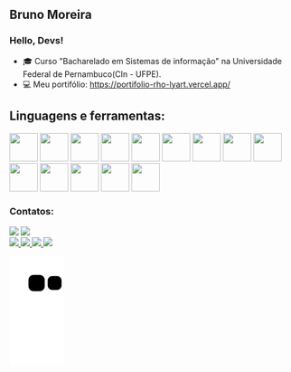 ## Bruno Moreira
### Hello, Devs!


- 🎓 Curso "Bacharelado em Sistemas de informação" na Universidade Federal de Pernambuco(CIn - UFPE).
- 💻 Meu portifólio: https://portifolio-rho-lyart.vercel.app/

## Linguagens e ferramentas:

            
<img src="https://cdn.jsdelivr.net/gh/devicons/devicon/icons/css3/css3-plain-wordmark.svg" width="50" height="50"/>           <img src="https://cdn.jsdelivr.net/gh/devicons/devicon/icons/html5/html5-plain-wordmark.svg" width="50" height="50"/>              <img src="https://cdn.jsdelivr.net/gh/devicons/devicon/icons/javascript/javascript-original.svg" width="50" height="50"/>           <img src="https://cdn.jsdelivr.net/gh/devicons/devicon/icons/typescript/typescript-plain.svg" width="50" height="50" />            <img src="https://cdn.jsdelivr.net/gh/devicons/devicon/icons/jquery/jquery-plain-wordmark.svg" width="50" height="50" />          <img src="https://cdn.jsdelivr.net/gh/devicons/devicon/icons/react/react-original-wordmark.svg" width="50" height="50"/>          <img src="https://cdn.jsdelivr.net/gh/devicons/devicon/icons/nextjs/nextjs-original-wordmark.svg"  width="50" height="50"/> <img src="https://cdn.jsdelivr.net/gh/devicons/devicon/icons/vuejs/vuejs-original-wordmark.svg" width="50" height="50" />         <img src="https://cdn.jsdelivr.net/gh/devicons/devicon/icons/git/git-original.svg" width="50" height="50" />                      <img src="https://cdn.jsdelivr.net/gh/devicons/devicon/icons/bootstrap/bootstrap-plain-wordmark.svg" width="50" height="50" />      <img src="https://cdn.jsdelivr.net/gh/devicons/devicon/icons/sass/sass-original.svg" width="50" height="50" />                      <img src="https://cdn.jsdelivr.net/gh/devicons/devicon/icons/python/python-original-wordmark.svg" width="50" height="50" />         <img src="https://cdn.jsdelivr.net/gh/devicons/devicon/icons/pandas/pandas-original-wordmark.svg" width="50" height="50" />         <img src="https://cdn.jsdelivr.net/gh/devicons/devicon/icons/mysql/mysql-plain-wordmark.svg" width="50" height="50" />       
          
  
 ### Contatos:
 <div>
  <a href = "mailto:brunom764@gmail.com"><img src="https://img.shields.io/badge/Gmail-D14836?style=for-the-badge&logo=gmail&logoColor=white" target="_blank"></a>      
  <a href="https://www.linkedin.com/in/bruno-miguel-a08022239/" target="_blank"><img src="https://img.shields.io/badge/-LinkedIn-%230077B5?style=for-the-badge&logo=linkedin&logoColor=white" target="_blank"></a>  
</div>
           
<div>
<a href="https://github.com/brunom764">
<img height="160em" src="https://github-profile-summary-cards.vercel.app/api/cards/profile-details?username=brunom764&theme=tokyonight"/> 
 <img height="150em" src="https://github-readme-stats.vercel.app/api/top-langs/?username=brunom764&layout=compact&langs_count=7&theme=tokyonight&hide_border=true"/>
<img height="150em" src="https://github-readme-stats.vercel.app/api?username=brunom764&show_icons=true&theme=tokyonight&include_all_commits=true&count_private=false&hide_border=true"/>
<img height="160em" src="https://github-readme-streak-stats.herokuapp.com/?user=brunom764&theme=tokyonight&hide_border=true"/>
</div>


![Snake animation](https://github.com/brunom764/brunom764/blob/output/github-contribution-grid-snake.svg)
            
             

